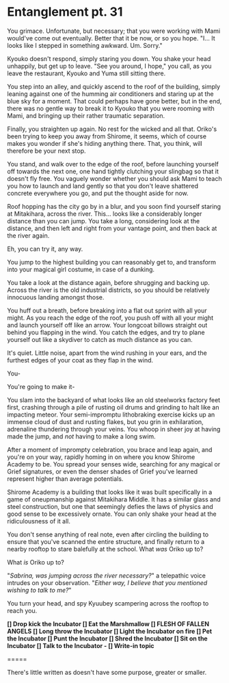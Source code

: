 # Entanglement pt. 31

You grimace. Unfortunate, but necessary; that you were working with Mami would've come out eventually. Better that it be now, or so you hope. "I... It looks like I stepped in something awkward. Um. Sorry."

Kyouko doesn't respond, simply staring you down. You shake your head unhappily, but get up to leave. "See you around, I hope," you call, as you leave the restaurant, Kyouko and Yuma still sitting there.

You step into an alley, and quickly ascend to the roof of the building, simply leaning against one of the humming air conditioners and staring up at the blue sky for a moment. That could perhaps have gone better, but in the end, there was no gentle way to break it to Kyouko that you were rooming with Mami, and bringing up their rather traumatic separation.

Finally, you straighten up again. No rest for the wicked and all that. Oriko's been trying to keep you away from Shirome, it seems, which of course makes you wonder if she's hiding anything there. That, you think, will therefore be your next stop.

You stand, and walk over to the edge of the roof, before launching yourself off towards the next one, one hand tightly clutching your slingbag so that it doesn't fly free. You vaguely wonder whether you should ask Mami to teach you how to launch and land gently so that you don't leave shattered concrete everywhere you go, and put the thought aside for now.

Roof hopping has the city go by in a blur, and you soon find yourself staring at Mitakihara, across the river. This... looks like a considerably longer distance than you can jump. You take a long, considering look at the distance, and then left and right from your vantage point, and then back at the river again.

Eh, you can try it, any way.

You jump to the highest building you can reasonably get to, and transform into your magical girl costume, in case of a dunking.

You take a look at the distance again, before shrugging and backing up. Across the river is the old industrial districts, so you should be relatively innocuous landing amongst those.

You huff out a breath, before breaking into a flat out sprint with all your might. As you reach the edge of the roof, you push off with all your might and launch yourself off like an arrow. Your longcoat billows straight out behind you flapping in the wind. You catch the edges, and try to plane yourself out like a skydiver to catch as much distance as you can.

It's quiet. Little noise, apart from the wind rushing in your ears, and the furthest edges of your coat as they flap in the wind.

You-

You're going to make it-

You slam into the backyard of what looks like an old steelworks factory feet first, crashing through a pile of rusting oil drums and grinding to halt like an impacting meteor. Your semi-impromptu lithobraking exercise kicks up an immense cloud of dust and rusting flakes, but you grin in exhilaration, adrenaline thundering through your veins. You whoop in sheer joy at having made the jump, and *not* having to make a long swim.

After a moment of imprompty celebration, you brace and leap again, and you're on your way, rapidly homing in on where you know Shirome Academy to be. You spread your senses wide, searching for any magical or Grief signatures, or even the denser shades of Grief you've learned represent higher than average potentials.

Shirome Academy is a building that looks like it was built specifically in a game of oneupmanship against Mitakihara Middle. It has a similar glass and steel construction, but one that seemingly defies the laws of physics and good sense to be excessively ornate. You can only shake your head at the ridiculousness of it all.

You don't sense anything of real note, even after circling the building to ensure that you've scanned the entire structure, and finally return to a nearby rooftop to stare balefully at the school. What *was* Oriko up to?

What *is* Oriko up to?

"*Sabrina, was jumping across the river necessary?*" a telepathic voice intrudes on your observation. "*Either way, I believe that you mentioned wishing to talk to me?*"

You turn your head, and spy Kyuubey scampering across the rooftop to reach you.

**\[] Drop kick the Incubator
\[] Eat the Marshmallow
\[] FLESH OF FALLEN ANGELS
\[] Long throw the Incubator
\[] Light the Incubator on fire
\[] Pet the Incubator
\[] Punt the Incubator
\[] Shred the Incubator
\[] Sit on the Incubator
\[] Talk to the Incubator
\- \[] Write-in topic**

\=====​

There's little written as doesn't have some purpose, greater or smaller.
